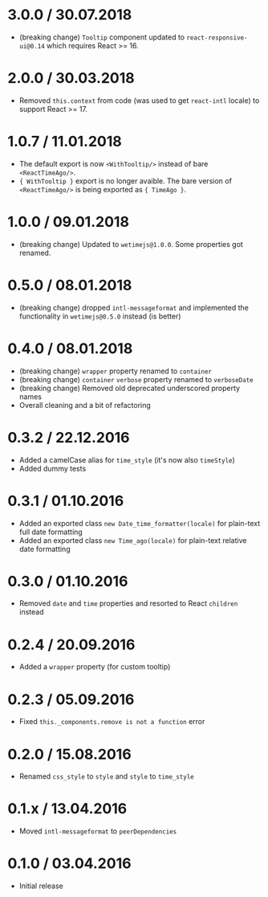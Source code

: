 3.0.0 / 30.07.2018
===================

  * (breaking change) `Tooltip` component updated to `react-responsive-ui@0.14` which requires React >= 16.

2.0.0 / 30.03.2018
===================

  * Removed `this.context` from code (was used to get `react-intl` locale) to support React >= 17.
  <!-- * (breaking change) Removed `babel-runtime` dependency: now requires ES6 polyfill for `Set`. E.g. use `babel-polyfill` or `core-js/fn/set`. -->

1.0.7 / 11.01.2018
===================

  * The default export is now `<WithTooltip/>` instead of bare `<ReactTimeAgo/>`.
  * `{ WithTooltip }` export is no longer avaible. The bare version of `<ReactTimeAgo/>` is being exported as `{ TimeAgo }`.

1.0.0 / 09.01.2018
===================

  * (breaking change) Updated to `wetimejs@1.0.0`. Some properties got renamed.

0.5.0 / 08.01.2018
===================

  * (breaking change) dropped `intl-messageformat` and implemented the functionality in `wetimejs@0.5.0` instead (is better)

0.4.0 / 08.01.2018
===================

  * (breaking change) `wrapper` property renamed to `container`
  * (breaking change) `container` `verbose` property renamed to `verboseDate`
  * (breaking change) Removed old deprecated underscored property names
  * Overall cleaning and a bit of refactoring

0.3.2 / 22.12.2016
===================

  * Added a camelCase alias for `time_style` (it's now also `timeStyle`)
  * Added dummy tests

0.3.1 / 01.10.2016
===================

  * Added an exported class `new Date_time_formatter(locale)` for plain-text full date formatting
  * Added an exported class `new Time_ago(locale)` for plain-text relative date formatting

0.3.0 / 01.10.2016
===================

  * Removed `date` and `time` properties and resorted to React `children` instead

0.2.4 / 20.09.2016
===================

  * Added a `wrapper` property (for custom tooltip)

0.2.3 / 05.09.2016
===================

  * Fixed `this._components.remove is not a function` error

0.2.0 / 15.08.2016
===================

  * Renamed `css_style` to `style` and `style` to `time_style`

0.1.x / 13.04.2016
===================

  * Moved `intl-messageformat` to `peerDependencies`

0.1.0 / 03.04.2016
===================

  * Initial release